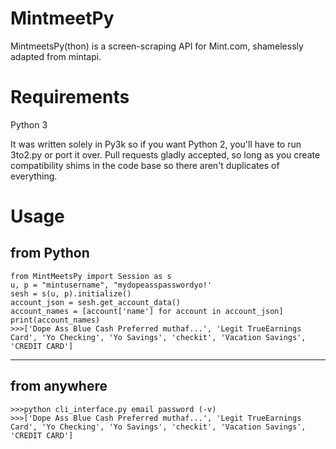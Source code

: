 MintmeetPy
=======

MintmeetsPy(thon) is a screen-scraping API for Mint.com, shamelessly adapted from mintapi.

Requirements
===
Python 3

It was written solely in Py3k so if you want Python 2, you'll have to run 3to2.py or port it over. Pull requests gladly accepted, so long as you create  compatibility shims in the code base so there aren't duplicates of everything.

Usage
===

from Python
---
    from MintMeetsPy import Session as s
    u, p = "mintusername", "mydopeasspasswordyo!'
    sesh = s(u, p).initialize()
    account_json = sesh.get_account_data()
    account_names = [account['name'] for account in account_json]
    print(account_names)
    >>>['Dope Ass Blue Cash Preferred muthaf...', 'Legit TrueEarnings Card', 'Yo Checking', 'Yo Savings', 'checkit', 'Vacation Savings', 'CREDIT CARD']

---
from anywhere
---
    >>>python cli_interface.py email password (-v)
    >>>['Dope Ass Blue Cash Preferred muthaf...', 'Legit TrueEarnings Card', 'Yo Checking', 'Yo Savings', 'checkit', 'Vacation Savings', 'CREDIT CARD']